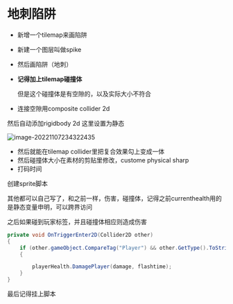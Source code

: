 # 地刺陷阱

+ 新增一个tilemap来画陷阱

+ 新建一个图层叫做spike

+ 然后画陷阱（地刺）

+ **记得加上tilemap碰撞体**

  但是这个碰撞体是有空隙的，以及实际大小不符合

+ 连接空隙用composite collider 2d

然后自动添加rigidbody 2d 这里设置为静态

![image-20221107234322435](C:\Users\Pluto\AppData\Roaming\Typora\typora-user-images\image-20221107234322435.png)

+ 然后就能在tilemap collider里把复合效果勾上变成一体
+ 然后碰撞体大小在素材的剪贴里修改，custome physical sharp
+ 打码时间

创建sprite脚本

其他都可以自己写了，和之前一样，伤害，碰撞体，记得之前currenthealth用的是静态变量申明，可以跨界访问

之后如果碰到玩家标签，并且碰撞体相应则造成伤害 

```c#
private void OnTriggerEnter2D(Collider2D other)
{
    if (other.gameObject.CompareTag("Player") && other.GetType().ToString() == "UnityEngine.CapsuleCollider2D")
    {

        playerHealth.DamagePlayer(damage, flashtime);
    }
}
```

最后记得挂上脚本
